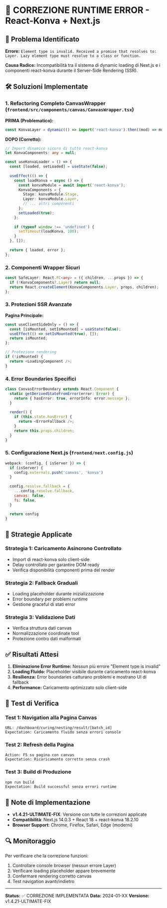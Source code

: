 # 🔧 CORREZIONE RUNTIME ERROR - React-Konva + Next.js

## 🚨 **Problema Identificato**

**Errore:** `Element type is invalid. Received a promise that resolves to: Layer. Lazy element type must resolve to a class or function.`

**Causa Radice:** Incompatibilità tra il sistema di dynamic loading di Next.js e i componenti react-konva durante il Server-Side Rendering (SSR).

## 🛠️ **Soluzioni Implementate**

### 1. **Refactoring Completo CanvasWrapper** (`frontend/src/components/canvas/CanvasWrapper.tsx`)

**PRIMA (Problematico):**
```typescript
const KonvaLayer = dynamic(() => import('react-konva').then((mod) => mod.Layer), { ssr: false });
```

**DOPO (Corretto):**
```typescript
// Import dinamico sicuro di tutto react-konva
let KonvaComponents: any = null;

const useKonvaLoader = () => {
  const [loaded, setLoaded] = useState(false);
  
  useEffect(() => {
    const loadKonva = async () => {
      const konvaModule = await import('react-konva');
      KonvaComponents = {
        Stage: konvaModule.Stage,
        Layer: konvaModule.Layer,
        // ... altri componenti
      };
      setLoaded(true);
    };
    
    if (typeof window !== 'undefined') {
      setTimeout(loadKonva, 100);
    }
  }, []);
  
  return { loaded, error };
};
```

### 2. **Componenti Wrapper Sicuri**

```typescript
const SafeLayer: React.FC<any> = ({ children, ...props }) => {
  if (!KonvaComponents?.Layer) return null;
  return React.createElement(KonvaComponents.Layer, props, children);
};
```

### 3. **Protezioni SSR Avanzate**

**Pagina Principale:**
```typescript
const useClientSideOnly = () => {
  const [isMounted, setIsMounted] = useState(false);
  useEffect(() => setIsMounted(true), []);
  return isMounted;
};

// Protezione rendering
if (!isMounted) {
  return <LoadingComponent />;
}
```

### 4. **Error Boundaries Specifici**

```typescript
class CanvasErrorBoundary extends React.Component {
  static getDerivedStateFromError(error: Error) {
    return { hasError: true, errorInfo: error.message };
  }
  
  render() {
    if (this.state.hasError) {
      return <ErrorFallback />;
    }
    return this.props.children;
  }
}
```

### 5. **Configurazione Next.js** (`frontend/next.config.js`)

```javascript
webpack: (config, { isServer }) => {
  if (isServer) {
    config.externals.push('canvas', 'konva')
  }
  
  config.resolve.fallback = {
    ...config.resolve.fallback,
    canvas: false,
    fs: false,
  }
  
  return config
}
```

## 🎯 **Strategie Applicate**

### **Strategia 1: Caricamento Asincrono Controllato**
- Import di react-konva solo client-side
- Delay controllato per garantire DOM ready
- Verifica disponibilità componenti prima del render

### **Strategia 2: Fallback Graduali**
- Loading placeholder durante inizializzazione
- Error boundary per problemi runtime
- Gestione graceful di stati error

### **Strategia 3: Validazione Dati**
- Verifica struttura dati canvas
- Normalizzazione coordinate tool
- Protezione contro dati malformati

## ✅ **Risultati Attesi**

1. **Eliminazione Error Runtime:** Nessun più errore "Element type is invalid"
2. **Loading Fluido:** Placeholder visibile durante caricamento react-konva
3. **Resilienza:** Error boundaries catturano problemi e mostrano UI di fallback
4. **Performance:** Caricamento optimizzato solo client-side

## 🧪 **Test di Verifica**

### **Test 1: Navigation alla Pagina Canvas**
```
URL: /dashboard/curing/nesting/result/[batch_id]
Expectation: Caricamento fluido senza errori console
```

### **Test 2: Refresh della Pagina**
```
Action: F5 su pagina con canvas
Expectation: Ricaricamento corretto senza crash
```

### **Test 3: Build di Produzione**
```bash
npm run build
Expectation: Build successful senza errori runtime
```

## 📝 **Note di Implementazione**

- **v1.4.21-ULTIMATE-FIX**: Versione con tutte le correzioni applicate
- **Compatibilità**: Next.js 14.0.3 + React 18 + react-konva 18.2.10
- **Browser Support**: Chrome, Firefox, Safari, Edge (moderni)

## 🔍 **Monitoraggio**

Per verificare che la correzione funzioni:
1. Controllare console browser (nessun errore Layer)
2. Verificare loading placeholder appare brevemente
3. Confermare rendering corretto canvas
4. Test navigation avanti/indietro

---

**Status:** ✅ CORREZIONE IMPLEMENTATA
**Data:** 2024-01-XX
**Versione:** v1.4.21-ULTIMATE-FIX 